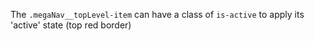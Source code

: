 The <code>.megaNav__topLevel-item</code> can have a class of <code>is-active</code> to apply its 'active' state (top red border)